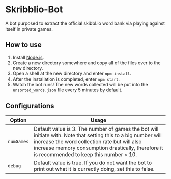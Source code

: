 # Skribblio-Bot
A bot purposed to extract the official skibbl.io word bank via playing against itself in private games.

## How to use
1. Install [Node.js](https://nodejs.org/en/).
2. Create a new directory somewhere and copy all of the files over to the new directory.
3. Open a shell at the new directory and enter `npm install`.
4. After the installation is completed, enter `npm start`.
5. Watch the bot runs! The new words collected will be put into the `unsorted_words.json` file every 5 minutes by default.

## Configurations
| Option | Usage |
| ------------- | ------------- |
| `numGames` | Default value is 3. The number of games the bot will initiate with. Note that setting this to a big number will increase the word collection rate but will also increase memory consumption drastically, therefore it is recommended to keep this number < 10.|
| `debug` | Default value is true. If you do not want the bot to print out what it is currectly doing, set this to false. |